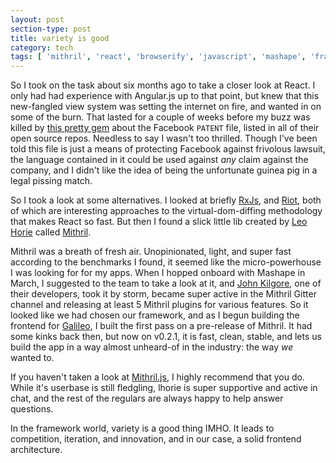 ```yaml
---
layout: post
section-type: post
title: variety is good
category: tech
tags: [ 'mithril', 'react', 'browserify', 'javascript', 'mashape', 'frameworks', 'virtual-dom' ]
---
```


So I took on the task about six months ago to take a closer look at React. I only had had experience with Angular.js up to that point, but knew that this new-fangled view system was setting the internet on fire, and wanted in on some of the burn. That lasted for a couple of weeks before my buzz was killed by [this pretty gem](https://jaxenter.com/react-native-goes-open-source-kills-the-buzz-with-patent-license-grant-115978.html) about the Facebook `PATENT` file, listed in all of their open source repos. Needless to say I wasn't too thrilled. Though I've been told this file is just a means of protecting Facebook against frivolous lawsuit, the language contained in it could be used against *any* claim against the company, and I didn't like the idea of being the unfortunate guinea pig in a legal pissing match.

So I took a look at some alternatives. I looked at briefly [RxJs](https://github.com/ReactiveX/RxJS), and [Riot](https://github.com/riot/riot), both of which are interesting approaches to the virtual-dom-diffing methodology that makes React so fast. But then I found a slick little lib created by [Leo Horie](https://github.com/lhorie) called [Mithril](http://mithril.js.org/).

Mithril was a breath of fresh air. Unopinionated, light, and super fast according to the benchmarks I found, it seemed like the micro-powerhouse I was looking for for my apps. When I hopped onboard with Mashape in March, I suggested to the team to take a look at it, and [John Kilgore](https://github.com/nijikokun), one of their developers, took it by storm, became super active in the Mithril Gitter channel and releasing at least 5 Mithril plugins for various features. So it looked like we had chosen our framework, and as I begun building the frontend for [Galileo](http://apianalytics.com), I built the first pass on a pre-release of Mithril. It had some kinks back then, but now on v0.2.1, it is fast, clean, stable, and lets us build the app in a way almost unheard-of in the industry: the way *we* wanted to.

If you haven't taken a look at [Mithril.js](http://mithril.js.org), I highly recommend that you do. While it's userbase is still fledgling, lhorie is super supportive and active in chat, and the rest of the regulars are always happy to help answer questions.

In the framework world, variety is a good thing IMHO. It leads to competition, iteration, and innovation, and in our case, a solid frontend architecture.
